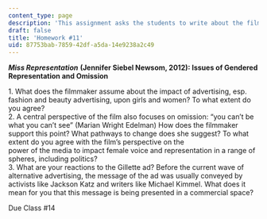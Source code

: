 ```yaml
---
content_type: page
description: 'This assignment asks the students to write about the film Miss Representation. '
draft: false
title: 'Homework #11'
uid: 87753bab-7859-42df-a5da-14e9238a2c49
---
```

***Miss Representation*** **(Jennifer Siebel Newsom, 2012): Issues of Gendered Representation and Omission**

1\. What does the filmmaker assume about the impact of advertising, esp. fashion and beauty advertising, upon girls and women? To what extent do you agree?  
2\. A central perspective of the film also focuses on omission: “you can’t be what you can’t see” (Marian Wright Edelman) How does the filmmaker support this point? What pathways to change does she suggest? To what extent do you agree with the film’s perspective on the  
power of the media to impact female voice and representation in a range of spheres, including politics?  
3\. What are your reactions to the Gillette ad? Before the current wave of alternative advertising, the message of the ad was usually conveyed by  
activists like Jackson Katz and writers like Michael Kimmel. What does it mean for you that this message is being presented in a commercial space?

Due Class #14